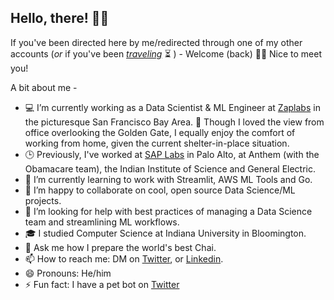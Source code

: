 ## Hello, there! 🖖🏼

If you've been directed here by me/redirected through one of my other accounts (*or* if you've been [*traveling*](https://media3.giphy.com/media/xUOxfbQ47hDoRLeZji/giphy.gif) ⏳ ) -  Welcome (back) 🙋🏻  Nice to meet you!

A bit about me -

- 💻  I’m currently working as a Data Scientist & ML Engineer at [Zaplabs](https://www.youtube.com/watch?v=mIWpbIKS7FE) in the picturesque San Francisco Bay Area. 🌁  Though I loved the view from office overlooking the Golden Gate, I equally enjoy the comfort of working from home, given the current shelter-in-place situation. 
- 🕒  Previously, I've worked at [SAP Labs](https://www.youtube.com/watch?v=4ftF5kpBKj0) in Palo Alto, at Anthem (with the Obamacare team), the Indian Institute of Science and General Electric.
- 🌱  I’m currently learning to work with Streamlit, AWS ML Tools and Go.
- 👯  I’m happy to collaborate on cool, open source Data Science/ML projects.
- 🤔  I’m looking for help with best practices of managing a Data Science team and streamlining ML workflows.
- 🎓  I studied Computer Science at Indiana University in Bloomington. 
- 💬  Ask me how I prepare the world's best Chai.
- 📫  How to reach me: DM on [Twitter](https://twitter.com/pruthvishetty), or [Linkedin](https://www.linkedin.com/in/pruthvishetty/).
- 😄  Pronouns: He/him
-  ⚡  Fun fact: I have a pet bot on [Twitter](https://twitter.com/jarvis_tweets)

